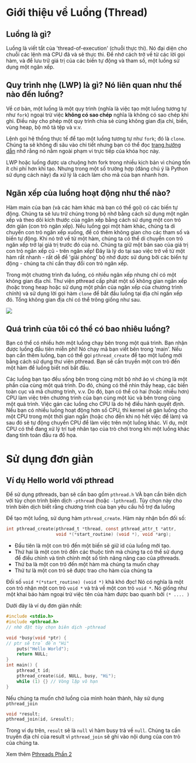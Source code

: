 # Giới thiệu về Luồng (Thread)

## Luồng là gì?
Luồng là viết tắt của 'thread-of-execution' (chuỗi thực thi). Nó đại diện cho chuỗi các lệnh mà CPU đã và sẽ thực thi. Để nhớ cách trở về từ các lời gọi hàm, và để lưu trữ giá trị của các biến tự động và tham số, một luồng sử dụng một ngăn xếp.

## Quy trình nhẹ (LWP) là gì? Nó liên quan như thế nào đến luồng?

Về cơ bản, một luồng là một quy trình (nghĩa là việc tạo một luồng tương tự như `fork`) ngoại trừ việc **không có sao chép** nghĩa là không có sao chép khi ghi. Điều này cho phép một quy trình chia sẻ cùng không gian địa chỉ, biến, vùng heap, bộ mô tả tệp và v.v.

Lệnh gọi hệ thống thực tế để tạo một luồng tương tự như `fork`; đó là `clone`. Chúng ta sẽ không đi sâu vào chi tiết nhưng bạn có thể đọc [trang hướng dẫn](http://man7.org/linux/man-pages/man2/clone.2.html) nhớ rằng nó nằm ngoài phạm vi trực tiếp của khóa học này.

LWP hoặc luồng được ưa chuộng hơn fork trong nhiều kịch bản vì chúng tốn ít chi phí hơn khi tạo. Nhưng trong một số trường hợp (đáng chú ý là Python sử dụng cách này) đa xử lý là cách làm cho mã của bạn nhanh hơn.

## Ngăn xếp của luồng hoạt động như thế nào?
Hàm main của bạn (và các hàm khác mà bạn có thể gọi) có các biến tự động. Chúng ta sẽ lưu trữ chúng trong bộ nhớ bằng cách sử dụng một ngăn xếp và theo dõi kích thước của ngăn xếp bằng cách sử dụng một con trỏ đơn giản (con trỏ ngăn xếp). Nếu luồng gọi một hàm khác, chúng ta di chuyển con trỏ ngăn xếp xuống, để có thêm không gian cho các tham số và biến tự động. Khi nó trở về từ một hàm, chúng ta có thể di chuyển con trỏ ngăn xếp trở lại giá trị trước đó của nó. Chúng ta giữ một bản sao của giá trị con trỏ ngăn xếp cũ - trên ngăn xếp! Đây là lý do tại sao việc trở về từ một hàm rất nhanh - rất dễ để 'giải phóng' bộ nhớ được sử dụng bởi các biến tự động - chúng ta chỉ cần thay đổi con trỏ ngăn xếp.

Trong một chương trình đa luồng, có nhiều ngăn xếp nhưng chỉ có một không gian địa chỉ. Thư viện pthread cấp phát một số không gian ngăn xếp (hoặc trong heap hoặc sử dụng một phần của ngăn xếp của chương trình chính) và sử dụng lời gọi hàm `clone` để bắt đầu luồng tại địa chỉ ngăn xếp đó. Tổng không gian địa chỉ có thể trông giống như sau.

![](https://i.imgur.com/ac2QDwu.png)

## Quá trình của tôi có thể có bao nhiêu luồng?
Bạn có thể có nhiều hơn một luồng chạy bên trong một quá trình. Bạn nhận được luồng đầu tiên miễn phí! Nó chạy mã bạn viết bên trong 'main'. Nếu bạn cần thêm luồng, bạn có thể gọi `pthread_create` để tạo một luồng mới bằng cách sử dụng thư viện pthread. Bạn sẽ cần truyền một con trỏ đến một hàm để luồng biết nơi bắt đầu.

Các luồng bạn tạo đều sống bên trong cùng một bộ nhớ ảo vì chúng là một phần của cùng một quá trình. Do đó, chúng có thể nhìn thấy heap, các biến toàn cục và mã chương trình, v.v. Do đó, bạn có thể có hai (hoặc nhiều hơn) CPU làm việc trên chương trình của bạn cùng một lúc và bên trong cùng một quá trình. Việc gán các luồng cho CPU là do hệ điều hành quyết định. Nếu bạn có nhiều luồng hoạt động hơn số CPU, thì kernel sẽ gán luồng cho một CPU trong một thời gian ngắn (hoặc cho đến khi nó hết việc để làm) và sau đó sẽ tự động chuyển CPU để làm việc trên một luồng khác. 
Ví dụ, một CPU có thể đang xử lý trí tuệ nhân tạo của trò chơi trong khi một luồng khác đang tính toán đầu ra đồ họa.

# Sử dụng đơn giản

## Ví dụ Hello world với pthread
Để sử dụng pthreads, bạn sẽ cần bao gồm `pthread.h` VÀ bạn cần biên dịch với tùy chọn trình biên dịch `-pthread` (hoặc `-lpthread`). Tùy chọn này cho trình biên dịch biết rằng chương trình của bạn yêu cầu hỗ trợ đa luồng

Để tạo một luồng, sử dụng hàm `pthread_create`. Hàm này nhận bốn đối số:
```C
int pthread_create(pthread_t *thread, const pthread_attr_t *attr,
                   void *(*start_routine) (void *), void *arg);
```
* Đầu tiên là một con trỏ đến một biến sẽ giữ id của luồng mới tạo.
* Thứ hai là một con trỏ đến các thuộc tính mà chúng ta có thể sử dụng để điều chỉnh và tinh chỉnh một số tính năng nâng cao của pthreads.
* Thứ ba là một con trỏ đến một hàm mà chúng ta muốn chạy
* Thứ tư là một con trỏ sẽ được trao cho hàm của chúng ta

Đối số `void *(*start_routine) (void *)` khá khó đọc! Nó có nghĩa là một con trỏ nhận một con trỏ `void *` và trả về một con trỏ `void *`. Nó giống như một khai báo hàm ngoại trừ việc tên của hàm được bao quanh bởi `(* .... )`

Dưới đây là ví dụ đơn giản nhất:
```C
#include <stdio.h>
#include <pthread.h>
// nhớ đặt tùy chọn biên dịch -pthread

void *busy(void *ptr) {
// ptr sẽ trỏ đến "Hi"
    puts("Hello World");
    return NULL;
}
int main() {
    pthread_t id;
    pthread_create(&id, NULL, busy, "Hi");
    while (1) {} // Vòng lặp vô hạn
}
```
Nếu chúng ta muốn chờ luồng của mình hoàn thành, hãy sử dụng `pthread_join`
```C
void *result;
pthread_join(id, &result);
```
Trong ví dụ trên, `result` sẽ là `null` vì hàm busy trả về `null`.
Chúng ta cần truyền địa chỉ của result vì `pthread_join` sẽ ghi vào nội dung của con trỏ của chúng ta.

Xem thêm [Pthreads Phần 2](https://github.com/angrave/SystemProgramming/wiki/Pthreads%2C-Part-2%3A-Usage-in-Practice)